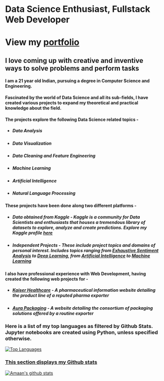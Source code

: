 # Data Science Enthusiast, Fullstack Web Developer

# View my [portfolio](https://amaanvora.com/)

## I love coming up with creative and inventive ways to solve problems and perform tasks

#### I am a 21 year old Indian, pursuing a degree in Computer Science and Engineering.
#### Fascinated by the world of Data Science and all its sub-fields, I have created various projects to expand my theoretical and practical knowledge about the field.
#### The projects explore the following Data Science related topics - 
* ##### Data Analysis
* ##### Data Visualization
* ##### Data Cleaning and Feature Engineering
* ##### Machine Learning
* ##### Artificial Intelligence
* ##### Natural Language Processing


#### These projects have been done along two different platforms - 
* ##### Data obtained from **Kaggle** - Kaggle is a community for Data Scientists and enthusiasts that houses a tremendous library of datasets to explore, analyze and create predictions. Explore my Kaggle profile [here](https://www.kaggle.com/amaanvora)
* ##### Independent Projects - These include project topics and domains of personal interest. Includes topics ranging from [Exhaustive Sentiment Analysis](https://github.com/deadven7/Twitter_Sentiment_Analysis_and_Prediction-Machine_Learning) to [Deep Learning](https://github.com/deadven7/Chatbot-Machine_Learning), from [Artificial Intelligence](https://github.com/deadven7/Checkers-Artificial_Intelligence) to [Machine Learning](https://github.com/deadven7/Sudoku-Machine_Learning)


#### I also have professional experience with Web Development, having created the following web projects for -
* ##### [Kaiser Healthcare](https://kaiserph.com/) - A pharmaceutical information website detailing the product line of a reputed pharma exporter
* ##### [Aura Packaging](https://aurapacks.com/) - A website detailing the consortium of packaging solutions offered by a routine exporter


### Here is a list of my top languages as filtered by Github Stats. Jupyter notebooks are created using Python, unless specified otherwise. 
[![Top Languages](https://github-readme-stats.vercel.app/api/top-langs/?username=deadven7)](https://github.com/deadven7/github-readme-stats)
<a target="_blank" href="https://amaanvora.com/">


  ### This section displays my Github stats
[![Amaan's github stats](https://github-readme-stats.vercel.app/api?username=deadven7&count_private=true&show_icons=true&theme=radical&hide_rank=false)](https://github.com/deadven7/github-readme-stats)
  
<!---
deadven7/deadven7 is a ✨ special ✨ repository because its `README.md` (this file) appears on your GitHub profile.
You can click the Preview link to take a look at your changes.
--->  
